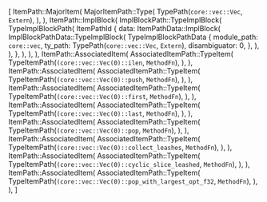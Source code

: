 [
    ItemPath::MajorItem(
        MajorItemPath::Type(
            TypePath(`core::vec::Vec`, `Extern`),
        ),
    ),
    ItemPath::ImplBlock(
        ImplBlockPath::TypeImplBlock(
            TypeImplBlockPath(
                ItemPathId {
                    data: ItemPathData::ImplBlock(
                        ImplBlockPathData::TypeImplBlock(
                            TypeImplBlockPathData {
                                module_path: `core::vec`,
                                ty_path: TypePath(`core::vec::Vec`, `Extern`),
                                disambiguator: 0,
                            },
                        ),
                    ),
                },
            ),
        ),
    ),
    ItemPath::AssociatedItem(
        AssociatedItemPath::TypeItem(
            TypeItemPath(`(core::vec::Vec(0)::ilen`, `MethodFn`),
        ),
    ),
    ItemPath::AssociatedItem(
        AssociatedItemPath::TypeItem(
            TypeItemPath(`(core::vec::Vec(0)::push`, `MethodFn`),
        ),
    ),
    ItemPath::AssociatedItem(
        AssociatedItemPath::TypeItem(
            TypeItemPath(`(core::vec::Vec(0)::first`, `MethodFn`),
        ),
    ),
    ItemPath::AssociatedItem(
        AssociatedItemPath::TypeItem(
            TypeItemPath(`(core::vec::Vec(0)::last`, `MethodFn`),
        ),
    ),
    ItemPath::AssociatedItem(
        AssociatedItemPath::TypeItem(
            TypeItemPath(`(core::vec::Vec(0)::pop`, `MethodFn`),
        ),
    ),
    ItemPath::AssociatedItem(
        AssociatedItemPath::TypeItem(
            TypeItemPath(`(core::vec::Vec(0)::collect_leashes`, `MethodFn`),
        ),
    ),
    ItemPath::AssociatedItem(
        AssociatedItemPath::TypeItem(
            TypeItemPath(`(core::vec::Vec(0)::cyclic_slice_leashed`, `MethodFn`),
        ),
    ),
    ItemPath::AssociatedItem(
        AssociatedItemPath::TypeItem(
            TypeItemPath(`(core::vec::Vec(0)::pop_with_largest_opt_f32`, `MethodFn`),
        ),
    ),
]